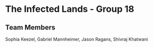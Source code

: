 # The Infected Lands - Group 18

Team Members
------------------------------------------------
Sophia Keezel, Gabriel Mannheimer, Jason Ragans, Shivraj Khatwani



